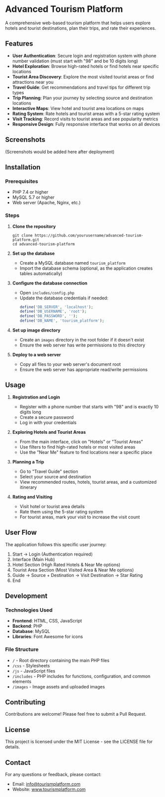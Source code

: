 # Advanced Tourism Platform

A comprehensive web-based tourism platform that helps users explore hotels and tourist destinations, plan their trips, and rate their experiences.

## Features

- **User Authentication**: Secure login and registration system with phone number validation (must start with "98" and be 10 digits long)
- **Hotel Exploration**: Browse high-rated hotels or find hotels near specific locations
- **Tourist Area Discovery**: Explore the most visited tourist areas or find attractions near you
- **Travel Guide**: Get recommendations and travel tips for different trip types
- **Trip Planning**: Plan your journey by selecting source and destination locations
- **Interactive Maps**: View hotel and tourist area locations on maps
- **Rating System**: Rate hotels and tourist areas with a 5-star rating system
- **Visit Tracking**: Record visits to tourist areas and see popularity metrics
- **Responsive Design**: Fully responsive interface that works on all devices

## Screenshots

(Screenshots would be added here after deployment)

## Installation

### Prerequisites
- PHP 7.4 or higher
- MySQL 5.7 or higher
- Web server (Apache, Nginx, etc.)

### Steps

1. **Clone the repository**
   ```
   git clone https://github.com/yourusername/advanced-tourism-platform.git
   cd advanced-tourism-platform
   ```

2. **Set up the database**
   - Create a MySQL database named `tourism_platform`
   - Import the database schema (optional, as the application creates tables automatically)

3. **Configure the database connection**
   - Open `includes/config.php`
   - Update the database credentials if needed:
     ```php
     define('DB_SERVER', 'localhost');
     define('DB_USERNAME', 'root');
     define('DB_PASSWORD', '');
     define('DB_NAME', 'tourism_platform');
     ```

4. **Set up image directory**
   - Create an `images` directory in the root folder if it doesn't exist
   - Ensure the web server has write permissions to this directory

5. **Deploy to a web server**
   - Copy all files to your web server's document root
   - Ensure the web server has appropriate read/write permissions

## Usage

1. **Registration and Login**
   - Register with a phone number that starts with "98" and is exactly 10 digits long
   - Create a secure password
   - Log in with your credentials

2. **Exploring Hotels and Tourist Areas**
   - From the main interface, click on "Hotels" or "Tourist Areas"
   - Use filters to find high-rated hotels or most visited areas
   - Use the "Near Me" feature to find locations near a specific place

3. **Planning a Trip**
   - Go to "Travel Guide" section
   - Select your source and destination
   - View recommended routes, hotels, tourist areas, and a customized itinerary

4. **Rating and Visiting**
   - Visit hotel or tourist area details
   - Rate them using the 5-star rating system
   - For tourist areas, mark your visit to increase the visit count

## User Flow

The application follows this specific user journey:
1. Start → Login (Authentication required)
2. Interface (Main Hub)
3. Hotel Section (High Rated Hotels & Near Me options)
4. Tourist Area Section (Most Visited Area & Near Me options)
5. Guide → Source + Destination → Visit Destination → Star Rating
6. End

## Development

### Technologies Used
- **Frontend**: HTML, CSS, JavaScript
- **Backend**: PHP
- **Database**: MySQL
- **Libraries**: Font Awesome for icons

### File Structure
- `/` - Root directory containing the main PHP files
- `/css` - Stylesheets
- `/js` - JavaScript files
- `/includes` - PHP includes for functions, configuration, and common elements
- `/images` - Image assets and uploaded images

## Contributing

Contributions are welcome! Please feel free to submit a Pull Request.

## License

This project is licensed under the MIT License - see the LICENSE file for details.

## Contact

For any questions or feedback, please contact:
- Email: info@tourismplatform.com
- Website: www.tourismplatform.com 